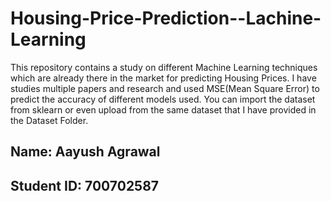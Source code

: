 # Housing-Price-Prediction--Lachine-Learning
This repository contains a study on different Machine Learning techniques which are already there in the market for predicting Housing Prices. I have studies multiple papers and research and used MSE(Mean Square Error) to predict the accuracy of different models used.
You can import the dataset from sklearn or even upload from the same dataset that I have provided in the Dataset Folder.


## Name: Aayush Agrawal
## Student ID: 700702587
